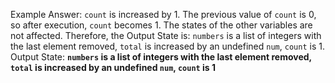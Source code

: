 Example Answer:
`count` is increased by 1. The previous value of `count` is 0, so after execution, `count` becomes 1. The states of the other variables are not affected. Therefore, the Output State is: `numbers` is a list of integers with the last element removed, `total` is increased by an undefined `num`, `count` is 1.
Output State: **`numbers` is a list of integers with the last element removed, `total` is increased by an undefined `num`, `count` is 1**